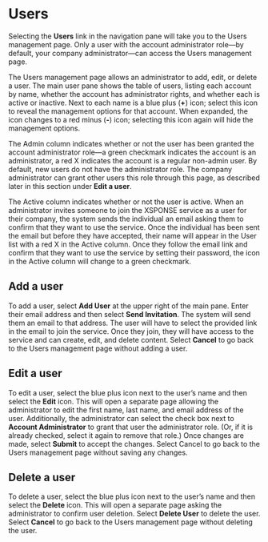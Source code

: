 # Users

Selecting the **Users** link in the navigation pane will take you to the Users management page. Only a user with the account administrator role—by default, your company administrator—can access the Users management page. 
 
The Users management page allows an administrator to add, edit, or delete a user. The main user pane shows the table of users, listing each account by name, whether the account has administrator rights, and whether each is active or inactive. Next to each name is a blue plus (**+**) icon; select this icon to reveal the management options for that account. When expanded, the icon changes to a red minus (**-**) icon; selecting this icon again will hide the management options.

The Admin column indicates whether or not the user has been granted the account administrator role—a green checkmark indicates the account is an administrator, a red X indicates the account is a regular non-admin user. By default, new users do not have the administrator role. The company administrator can grant other users this role through this page, as described later in this section under **Edit a user**. 

The Active column indicates whether or not the user is active. When an administrator invites someone to join the XSPONSE service as a user for their company, the system sends the individual an email asking them to confirm that they want to use the service. Once the individual has been sent the email but before they have accepted, their name will appear in the User list with a red X in the Active column. Once they follow the email link and confirm that they want to use the service by setting their password, the icon in the Active column will change to a green checkmark.

## Add a user
To add a user, select **Add User** at the upper right of the main pane. Enter their email address and then select **Send Invitation**. The system will send them an email to that address. The user will have to select the provided link in the email to join the service. Once they join, they will have access to the service and can create, edit, and delete content. Select **Cancel** to go back to the Users management page without adding a user.

## Edit a user
To edit a user, select the blue plus icon next to the user’s name and then select the **Edit** icon. This will open a separate page allowing the administrator to edit the first name, last name, and email address of the user. Additionally, the administrator can select the check box next to **Account Administrator** to grant that user the administrator role. (Or, if it is already checked, select it again to remove that role.) Once changes are made, select **Submit** to accept the changes. Select Cancel to go back to the Users management page without saving any changes.

## Delete a user
To delete a user, select the blue plus icon next to the user’s name and then select the **Delete** icon. This will open a separate page asking the administrator to confirm user deletion. Select **Delete User** to delete the user. Select **Cancel** to go back to the Users management page without deleting the user.
